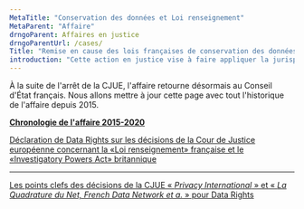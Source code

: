 ```yaml
---
MetaTitle: "Conservation des données et Loi renseignement"
MetaParent: "Affaire"
drngoParent: Affaires en justice
drngoParentUrl: /cases/
Title: "Remise en cause des lois françaises de conservation des données et de surveillance et la loi renseignement de 2015"
introduction: "Cette action en justice vise à faire appliquer la jurisprudence de la Cour de justice de l'UE sur la conservation généralisée de données et l'analyse en temps réel."
---
```


À la suite de l'arrêt de la CJUE, l'affaire retourne désormais au Conseil d'État français. Nous allons mettre à jour cette page avec tout l'historique de l'affaire depuis 2015.

**[Chronologie de l'affaire 2015-2020](timeline)**

<a href="/news/2020-10-06-eucj-mass-surveillance-data-retention/fr/">
            Déclaration de Data Rights sur les décisions de la Cour de Justice européenne concernant la «Loi renseignement» française et le «Investigatory Powers Act» britannique</a>

---------

<a href="2020-10-eucj-takeaways/">
Les points clefs des décisions de la CJUE «&nbsp;<em>Privacy International</em>&nbsp;» et «&nbsp;<em>La Quadrature du Net, French Data Network et a.</em>&nbsp;» pour Data Rights
</a>
        
